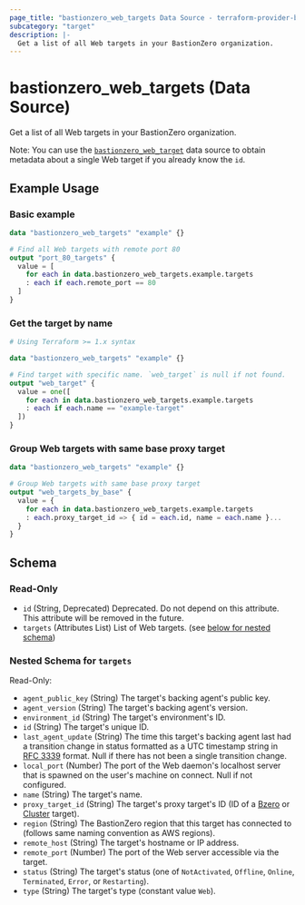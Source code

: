 ```yaml
---
page_title: "bastionzero_web_targets Data Source - terraform-provider-bastionzero"
subcategory: "target"
description: |-
  Get a list of all Web targets in your BastionZero organization.
---
```


# bastionzero_web_targets (Data Source)

Get a list of all Web targets in your BastionZero organization.

Note: You can use the [`bastionzero_web_target`](web_target) data source to
obtain metadata about a single Web target if you already know the `id`.

## Example Usage

### Basic example

```terraform
data "bastionzero_web_targets" "example" {}

# Find all Web targets with remote port 80
output "port_80_targets" {
  value = [
    for each in data.bastionzero_web_targets.example.targets
    : each if each.remote_port == 80
  ]
}
```

### Get the target by name

```terraform
# Using Terraform >= 1.x syntax

data "bastionzero_web_targets" "example" {}

# Find target with specific name. `web_target` is null if not found.
output "web_target" {
  value = one([
    for each in data.bastionzero_web_targets.example.targets
    : each if each.name == "example-target"
  ])
}
```

### Group Web targets with same base proxy target

```terraform
data "bastionzero_web_targets" "example" {}

# Group Web targets with same base proxy target
output "web_targets_by_base" {
  value = {
    for each in data.bastionzero_web_targets.example.targets
    : each.proxy_target_id => { id = each.id, name = each.name }...
  }
}
```

<!-- schema generated by tfplugindocs -->
## Schema

### Read-Only

- `id` (String, Deprecated) Deprecated. Do not depend on this attribute. This attribute will be removed in the future.
- `targets` (Attributes List) List of Web targets. (see [below for nested schema](#nestedatt--targets))

<a id="nestedatt--targets"></a>
### Nested Schema for `targets`

Read-Only:

- `agent_public_key` (String) The target's backing agent's public key.
- `agent_version` (String) The target's backing agent's version.
- `environment_id` (String) The target's environment's ID.
- `id` (String) The target's unique ID.
- `last_agent_update` (String) The time this target's backing agent last had a transition change in status formatted as a UTC timestamp string in [RFC 3339](https://datatracker.ietf.org/doc/html/rfc3339) format. Null if there has not been a single transition change.
- `local_port` (Number) The port of the Web daemon's localhost server that is spawned on the user's machine on connect. Null if not configured.
- `name` (String) The target's name.
- `proxy_target_id` (String) The target's proxy target's ID (ID of a [Bzero](#bzero_target) or [Cluster](#cluster_target) target).
- `region` (String) The BastionZero region that this target has connected to (follows same naming convention as AWS regions).
- `remote_host` (String) The target's hostname or IP address.
- `remote_port` (Number) The port of the Web server accessible via the target.
- `status` (String) The target's status (one of `NotActivated`, `Offline`, `Online`, `Terminated`, `Error`, or `Restarting`).
- `type` (String) The target's type (constant value `Web`).